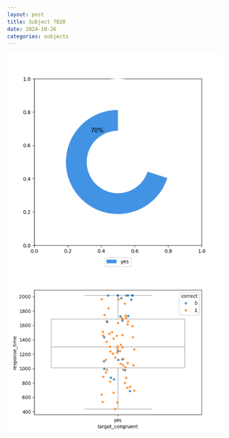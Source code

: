 ```yaml
---
layout: post
title: Subject 7020
date: 2024-10-26
categories: subjects
---
```


![](data/7020/run-15/7020_accuracy_target_congruence.png)
![](data/7020/run-15/7020_rt_congruence.png)

